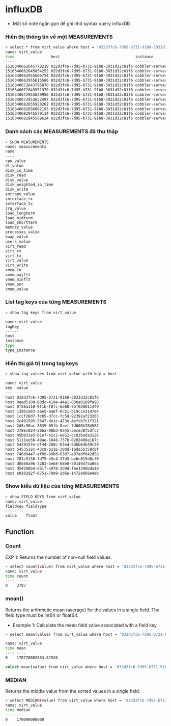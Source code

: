 # influxDB 

- Một số note ngắn gọn để ghi nhớ syntax query influxDB 


### Hiển thị thông tin về một MEASUREMENTS

```sh
> select * from virt_value where host = '032d3fc6-7d95-b731-91b8-3031d32c81f6' and (time > now() - 1m) and type = 'virt_vcpu'
name: virt_value
time                host                                 instance       type      type_instance value
----                ----                                 --------       ----      ------------- -----
1516340662645778219 032d3fc6-7d95-b731-91b8-3031d32c81f6 cobbler-server virt_vcpu 0             103230000000
1516340662645854252 032d3fc6-7d95-b731-91b8-3031d32c81f6 cobbler-server virt_vcpu 1             184140000000
1516340662955606754 032d3fc6-7d95-b731-91b8-3031d32c81f6 cobbler-server virt_vcpu 0             103230000000
1516340662955615586 032d3fc6-7d95-b731-91b8-3031d32c81f6 cobbler-server virt_vcpu 1             184140000000
1516340672643795870 032d3fc6-7d95-b731-91b8-3031d32c81f6 cobbler-server virt_vcpu 0             103230000000
1516340672643951970 032d3fc6-7d95-b731-91b8-3031d32c81f6 cobbler-server virt_vcpu 1             184140000000
1516340672953629956 032d3fc6-7d95-b731-91b8-3031d32c81f6 cobbler-server virt_vcpu 0             103230000000
1516340672953652497 032d3fc6-7d95-b731-91b8-3031d32c81f6 cobbler-server virt_vcpu 1             184140000000
1516340682655920262 032d3fc6-7d95-b731-91b8-3031d32c81f6 cobbler-server virt_vcpu 0             103240000000
1516340682656007193 032d3fc6-7d95-b731-91b8-3031d32c81f6 cobbler-server virt_vcpu 1             184150000000
1516340682945579114 032d3fc6-7d95-b731-91b8-3031d32c81f6 cobbler-server virt_vcpu 0             103240000000
1516340682945589624 032d3fc6-7d95-b731-91b8-3031d32c81f6 cobbler-server virt_vcpu 1             184150000000
```

### Danh sách các MEASUREMENTS đã thu thập 

```sh 
> SHOW MEASUREMENTS
name: measurements
name
----
cpu_value
df_value
disk_io_time
disk_read
disk_value
disk_weighted_io_time
disk_write
entropy_value
interface_rx
interface_tx
irq_value
load_longterm
load_midterm
load_shortterm
memory_value
processes_value
swap_value
users_value
virt_read
virt_rx
virt_tx
virt_value
virt_write
vmem_in
vmem_majflt
vmem_minflt
vmem_out
vmem_value
```
 

### List tag keys của từng MEASUREMENTS

```sh 
> show tag keys from virt_value

name: virt_value
tagKey
------
host
instance
type
type_instance
```

### Hiển thị giá trị trong tag keys 

```sh 
> show tag values from virt_value with key = host 

name: virt_value
key  value
---  -----
host 032d3fc6-7d95-b731-91b8-3031d32c81f6
host 0ead5100-68dc-419e-44a1-836a0189fa98
host 0f58a110-9f1b-f8fc-6e88-7bf0280114f9
host 139bce83-aae5-aa6f-0c51-b19cce3147e4
host 1ccf28d7-fcb5-d7cc-fc5d-92392af23265
host 2c491595-5647-de1c-473e-4efcb7c1f321
host 2d5c50ac-8839-05fb-0aef-7d600b784587
host 378ec024-20ba-98bd-9a45-3ece38f5dfc7
host 45b031e5-01e7-42c2-ee52-cc82beda3126
host 5111ee5b-49ae-1848-737b-0202406e167c
host 5429157e-df44-268c-03ed-9dbb64b49c20
host 5453512c-43c9-b216-30dd-1bda5b358cbf
host 746d8447-af09-99bd-6307-e07edf642d58
host 781c5136-7d79-45c4-37d3-be6c015d8cf0
host d0568a96-7283-beb8-08e0-50149d75a00a
host d54290b4-db1f-a978-2b9d-fbe1296bda18
host e010292f-0751-70e9-2d6e-1472a868a4eb
``` 
### Show kiểu dữ liệu của từng MEASUREMENTS

```sh
> show FIELD KEYS from virt_value
name: virt_value
fieldKey fieldType
-------- ---------
value    float
```

## Function 

### Count 

EXP 1: Returns the number of non-null field values.

```sh
> select count(value) from virt_value where host = '032d3fc6-7d95-b731-91b8-3031d32c81f6' and type = 'virt_vcpu' and type_instance = '1'
name: virt_value
time count
---- -----
0    3707
```

### mean()

Returns the arithmetic mean (average) for the values in a single field. The field type must be int64 or float64.

- Example 1: Calculate the mean field value associated with a field key

```sh 
> select mean(value) from virt_value where host = '032d3fc6-7d95-b731-91b8-3031d32c81f6' and type = 'virt_vcpu' and type_instance = '1'

name: virt_value
time mean
---- ----
0    178770002663.82526
```

```sh 
select mean(value) from virt_value where host = '032d3fc6-7d95-b731-91b8-3031d32c81f6' and type = 'virt_vcpu' and type_instance = '1'group by time(10s)
```

### MEDIAN

Returns the middle value from the sorted values in a single field.

```sh
> select MEDIAN(value) from virt_value where host = '032d3fc6-7d95-b731-91b8-3031d32c81f6' and type = 'virt_vcpu' and type_instance = '1'
name: virt_value
time median
---- ------
0    179090000000
```
